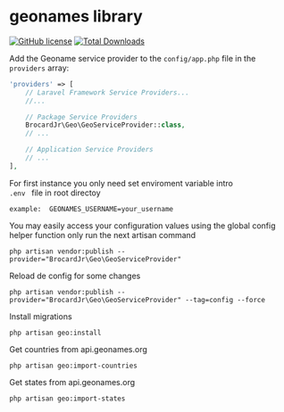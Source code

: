 # geonames library

[![GitHub license](https://img.shields.io/badge/license-MIT-blue.svg?style=flat-square)](https://raw.githubusercontent.com/brocard/geonames/master/LICENSE.md)
[![Total Downloads](https://img.shields.io/packagist/dt/brocard/geolocation.svg?style=flat-square)](https://packagist.org/packages/brocard/geolocation)

Add the Geoname service provider to the <code>config/app.php</code> file in the <code>providers</code> array:

```php
'providers' => [
    // Laravel Framework Service Providers...
    //...

    // Package Service Providers
    BrocardJr\Geo\GeoServiceProvider::class,
    // ...

    // Application Service Providers
    // ...
],
```

For first instance you only need set enviroment variable intro <code> .env </code> file in root directoy
```
example:  GEONAMES_USERNAME=your_username
```

You may easily access your configuration values using the global config helper function only run the next artisan command
```
php artisan vendor:publish --provider="BrocardJr\Geo\GeoServiceProvider"
```

Reload de config for some changes
```
php artisan vendor:publish --provider="BrocardJr\Geo\GeoServiceProvider" --tag=config --force
```

Install migrations
```
php artisan geo:install
```

Get countries from api.geonames.org
```
php artisan geo:import-countries
```

Get states from api.geonames.org
```
php artisan geo:import-states
```
